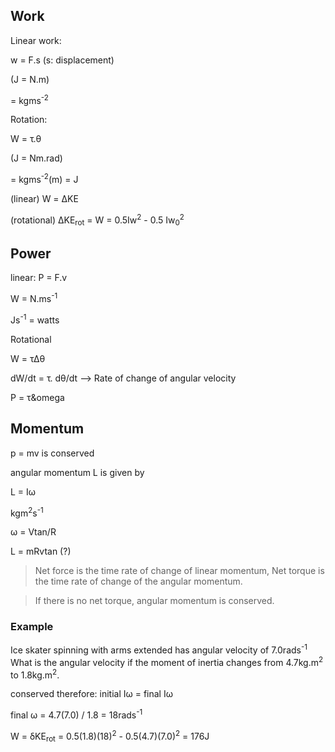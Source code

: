 ## Work
Linear work:

w = F.s   (s: displacement)

(J = N.m)

= kgms<sup>-2</sup>

Rotation:

W = &tau;.&theta;

(J = Nm.rad)

= kgms<sup>-2</sup>(m) = J

(linear) W = &Delta;KE

(rotational) &Delta;KE<sub>rot</sub> = W = 0.5Iw<sup>2</sup> - 0.5
Iw<sub>0</sub><sup>2</sup>

## Power
linear:
P = F.v

W = N.ms<sup>-1</sup>

Js<sup>-1</sup> = watts

Rotational

W = &tau;&Delta;&theta;

dW/dt = &tau;. d&theta;/dt  --> Rate of change of angular velocity

P = &tau;&omega

## Momentum

p = mv is conserved

angular momentum L is given by

L = I&omega;

kgm<sup>2</sup>s<sup>-1</sup>

&omega; = Vtan/R

L = mRvtan   (?)

> Net force is the time rate of change of linear momentum, Net torque is the
> time rate of change of the angular momentum.

> If there is no net torque, angular momentum is conserved.

### Example
Ice skater spinning with arms extended has angular velocity of
7.0rads<sup>-1</sup> What is the angular velocity if the moment of inertia
changes from 4.7kg.m<sup>2</sup> to 1.8kg.m<sup>2</sup>.

conserved therefore: initial I&omega; = final I&omega;

final &omega; = 4.7(7.0) / 1.8 = 18rads<sup>-1</sup>

W = &delta;KE<sub>rot</sub> = 0.5(1.8)(18)<sup>2</sup> -
0.5(4.7)(7.0)<sup>2</sup> = 176J


